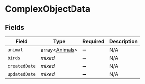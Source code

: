 # ComplexObjectData


## Fields

| Field                                            | Type                                             | Required                                         | Description                                      |
| ------------------------------------------------ | ------------------------------------------------ | ------------------------------------------------ | ------------------------------------------------ |
| `animal`                                         | array<[Animals](../../models/shared/Animals.md)> | :heavy_minus_sign:                               | N/A                                              |
| `birds`                                          | *mixed*                                          | :heavy_minus_sign:                               | N/A                                              |
| `createdDate`                                    | *mixed*                                          | :heavy_minus_sign:                               | N/A                                              |
| `updatedDate`                                    | *mixed*                                          | :heavy_minus_sign:                               | N/A                                              |